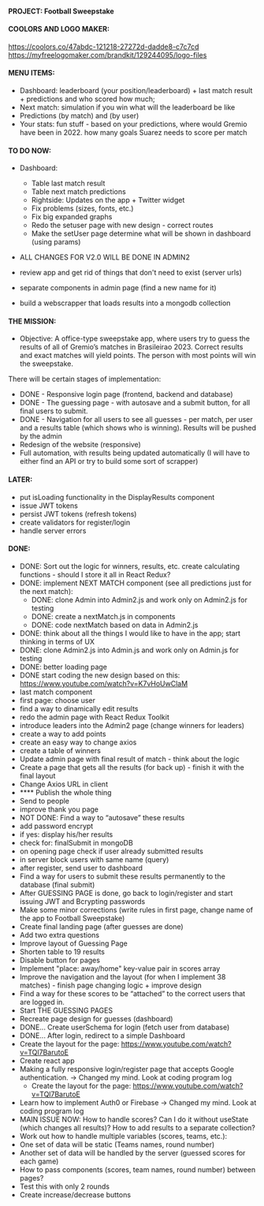 #### PROJECT: Football Sweepstake

#### COOLORS AND LOGO MAKER:

https://coolors.co/47abdc-121218-27272d-dadde8-c7c7cd
https://myfreelogomaker.com/brandkit/129244095/logo-files

#### MENU ITEMS:

- Dashboard: leaderboard (your position/leaderboard) + last match result + predictions and who scored how much;
- Next match: simulation if you win what will the leaderboard be like
- Predictions (by match) and (by user)
- Your stats: fun stuff - based on your predictions, where would Gremio have been in 2022. how many goals Suarez needs to score per match

#### TO DO NOW:

- Dashboard:

  - Table last match result
  - Table next match predictions
  - Rightside: Updates on the app + Twitter widget
  - Fix problems (sizes, fonts, etc.)
  - Fix big expanded graphs
  - Redo the setuser page with new design - correct routes
  - Make the setUser page determine what will be shown in dashboard (using params)

- ALL CHANGES FOR V2.0 WILL BE DONE IN ADMIN2

- review app and get rid of things that don't need to exist (server urls)
- separate components in admin page (find a new name for it)

- build a webscrapper that loads results into a mongodb collection

#### THE MISSION:

- Objective:
  A office-type sweepstake app, where users try to guess the results of all of Gremio’s matches in Brasileirao 2023. Correct results and exact matches will yield points. The person with most points will win the sweepstake.

There will be certain stages of implementation:

- DONE - Responsive login page (frontend, backend and database)
- DONE - The guessing page - with autosave and a submit button, for all final users to submit.
- DONE - Navigation for all users to see all guesses - per match, per user and a results table (which shows who is winning). Results will be pushed by the admin
- Redesign of the website (responsive)
- Full automation, with results being updated automatically (I will have to either find an API or try to build some sort of scrapper)

#### LATER:

- put isLoading functionality in the DisplayResults component
- issue JWT tokens
- persist JWT tokens (refresh tokens)
- create validators for register/login
- handle server errors

#### DONE:

- DONE: Sort out the logic for winners, results, etc. create calculating functions - should I store it all in React Redux?
- DONE: implement NEXT MATCH component (see all predictions just for the next match):
  - DONE: clone Admin into Admin2.js and work only on Admin2.js for testing
  - DONE: create a nextMatch.js in components
  - DONE: code nextMatch based on data in Admin2.js
- DONE: think about all the things I would like to have in the app; start thinking in terms of UX
- DONE: clone Admin2.js into Admin.js and work only on Admin.js for testing
- DONE: better loading page
- DONE start coding the new design based on this: https://www.youtube.com/watch?v=K7vHoUwClaM
- last match component
- first page: choose user
- find a way to dinamically edit results
- redo the admin page with React Redux Toolkit
- introduce leaders into the Admin2 page (change winners for leaders)
- create a way to add points
- create an easy way to change axios
- create a table of winners
- Update admin page with final result of match - think about the logic
- Create a page that gets all the results (for back up) - finish it with the final layout
- Change Axios URL in client
- \*\*\*\* Publish the whole thing
- Send to people
- improve thank you page
- NOT DONE: Find a way to “autosave” these results
- add password encrypt
- if yes: display his/her results
- check for: finalSubmit in mongoDB
- on opening page check if user already submitted results
- in server block users with same name (query)
- after register, send user to dashboard
- Find a way for users to submit these results permanently to the database (final submit)
- After GUESSING PAGE is done, go back to login/register and start issuing JWT and Bcrypting passwords
- Make some minor corrections (write rules in first page, change name of the app to Football Sweepstake)
- Create final landing page (after guesses are done)
- Add two extra questions
- Improve layout of Guessing Page
- Shorten table to 19 results
- Disable button for pages
- Implement "place: away/home" key-value pair in scores array
- Improve the navigation and the layout (for when I implement 38 matches) - finish page changing logic + improve design
- Find a way for these scores to be “attached” to the correct users that are logged in.
- Start THE GUESSING PAGES
- Recreate page design for guesses (dashboard)
- DONE... Create userSchema for login (fetch user from database)
- DONE... After login, redirect to a simple Dashboard
- Create the layout for the page: https://www.youtube.com/watch?v=TQl7BarutoE
- Create react app
- Making a fully responsive login/register page that accepts Google authentication. -> Changed my mind. Look at coding program log
  - Create the layout for the page: https://www.youtube.com/watch?v=TQl7BarutoE
- Learn how to implement Auth0 or Firebase -> Changed my mind. Look at coding program log
- MAIN ISSUE NOW: How to handle scores? Can I do it without useState (which changes all results)? How to add results to a separate collection?
- Work out how to handle multiple variables (scores, teams, etc.):
- One set of data will be static (Teams names, round number)
- Another set of data will be handled by the server (guessed scores for each game)
- How to pass components (scores, team names, round number) between pages?
- Test this with only 2 rounds
- Create increase/decrease buttons
